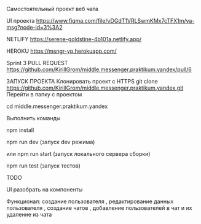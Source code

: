 Самостоятельный проект веб чата

UI проекта  https://www.figma.com/file/vDGdT1VRLSwmKMx7cTFX1m/ya-msg?node-id=3%3A2

NETLIFY https://serene-goldstine-4b101a.netlify.app/

HEROKU https://msngr-yp.herokuapp.com/

Sprint 3
PULL REQUEST https://github.com/KirillGrom/middle.messenger.praktikum.yandex/pull/6

ЗАПУСК ПРОЕКТА
Клонировать проект c HTTPS
git clone https://github.com/KirillGrom/middle.messenger.praktikum.yandex.git
Перейти в папку с проектом

cd middle.messenger.praktikum.yandex

Выполнить команды

npm install

npm run dev (запуск dev режима)

или
npm run start (запуск локального сервера сборки)

npm run test (запуск тестов)

TODO

UI разобрать на компоненты

Функционал: создание пользователя , редактирование данных пользователя , создание чатов , добавление пользователей в чат и их удаление из чата 



